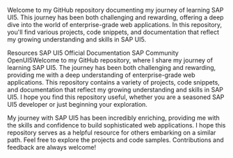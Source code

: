 Welcome to my GitHub repository documenting my journey of learning SAP UI5. This journey has been both challenging and rewarding, offering a deep dive into the world of enterprise-grade web applications. In this repository, you'll find various projects, code snippets, and documentation that reflect my growing understanding and skills in SAP UI5.

Resources
SAP UI5 Official Documentation
SAP Community
OpenUI5Welcome to my GitHub repository, where I share my journey of learning SAP UI5. The journey has been both challenging and rewarding, providing me with a deep understanding of enterprise-grade web applications. This repository contains a variety of projects, code snippets, and documentation that reflect my growing understanding and skills in SAP UI5. I hope you find this repository useful, whether you are a seasoned SAP UI5 developer or just beginning your exploration.

My journey with SAP UI5 has been incredibly enriching, providing me with the skills and confidence to build sophisticated web applications. I hope this repository serves as a helpful resource for others embarking on a similar path.
Feel free to explore the projects and code samples. Contributions and feedback are always welcome!
